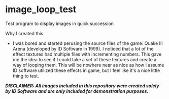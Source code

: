 # image_loop_test
Test program to display images in quick succession

Why I created this
  - I was bored and started perusing the source files of the game: Quake III Arena (developed by ID
  Software in 1999). I noticed that a lot of the effect textures had multiple files with
  incrementing numbers. This gave me the idea to see if I could take a set of these textures
  and create a way of looping them. This will be nowhere near as nice as how I assume ID software
  utilized these effects in game, but I feel like it's a nice little thing to test.
  
***DISCLAIMER: All images included in this repository were created solely by ID Software and are only included
  for demonstration purposes.***
